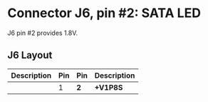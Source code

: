 # Connector J6, pin #2: SATA LED

J6 pin #2 provides 1.8V.

## J6 Layout
| Description | Pin | Pin | Description |
|------------:|-----|-----|:------------|
|             |  1  |**2**|**+V1P8S**   |

